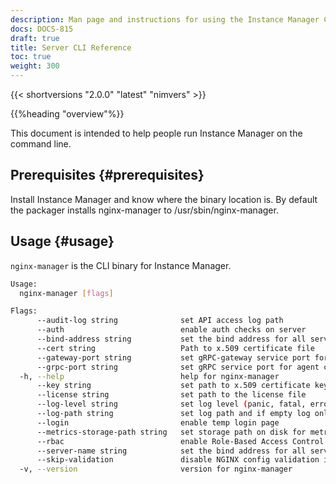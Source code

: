 ```yaml
---
description: Man page and instructions for using the Instance Manager CLI
docs: DOCS-815
draft: true
title: Server CLI Reference
toc: true
weight: 300
---
```


<!-- vale off -->
<!-- remove the vale comment and this one before flipping draft status -->

{{< shortversions "2.0.0" "latest" "nimvers" >}}

{{%heading "overview"%}}

This document is intended to help people run Instance Manager on the command line.

## Prerequisites {#prerequisites}

Install Instance Manager and know where the binary location is.  By default the packager installs nginx-manager to /usr/sbin/nginx-manager.

## Usage {#usage}

`nginx-manager` is the CLI binary for Instance Manager.

```bash
Usage:
  nginx-manager [flags]

Flags:
      --audit-log string              set API access log path
      --auth                          enable auth checks on server
      --bind-address string           set the bind address for all service ports (default "localhost")
      --cert string                   Path to x.509 certificate file
      --gateway-port string           set gRPC-gateway service port for API and UI (default "11000")
      --grpc-port string              set gRPC service port for agent communication (default "10000")
  -h, --help                          help for nginx-manager
      --key string                    set path to x.509 certificate key file
      --license string                set path to the license file
      --log-level string              set log level (panic, fatal, error, info, debug, trace, info) (default "info")
      --log-path string               set log path and if empty log only to stdout/stderr (default "/var/log/nginx-manager/")
      --login                         enable temp login page
      --metrics-storage-path string   set storage path on disk for metrics (default "/tmp/metrics")
      --rbac                          enable Role-Based Access Control
      --server-name string            set the bind address for all service ports
      --skip-validation               disable NGINX config validation in editor
  -v, --version                       version for nginx-manager
```
